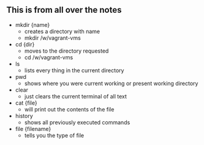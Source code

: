 ## This is from all over the notes

- mkdir {name}
  - creates a directory with name
  - mkdir /w/vagrant-vms
- cd {dir}
  - moves to the directory requested
  - cd /w/vagrant-vms
- ls
  - lists every thing in the current directory
- pwd
  - shows where you were current working or present working directory
- clear
  - just clears the current terminal of all text
- cat {file}
  - will print out the contents of the file
- history
  - shows all previously executed commands
- file {filename}
  - tells you the type of file
